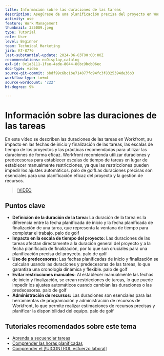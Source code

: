 ```yaml
---
title: Información sobre las duraciones de las tareas
description: Asegúrese de una planificación precisa del proyecto en Workfront con duraciones de tareas que influyan en las escalas de tiempo, aproveche la flexibilidad de los predecesores, evite las restricciones manuales y optimice la administración y la programación de recursos.
activity: use
feature: Work Management
thumbnail: 335089.jpeg
type: Tutorial
role: User
level: Beginner
team: Technical Marketing
jira: KT-8776
last-substantial-update: 2024-06-03T00:00:00Z
recommendations: noDisplay,catalog
exl-id: 0c1a3111-1fae-4ade-8044-86bc9bcb06ec
doc-type: video
source-git-commit: bbdf99c6bc1be714077fd94fc3f8325394de36b3
workflow-type: tm+mt
source-wordcount: '222'
ht-degree: 9%

---
```


# Información sobre las duraciones de las tareas

En este vídeo se describen las duraciones de las tareas en Workfront, su impacto en las fechas de inicio y finalización de las tareas, las escalas de tiempo de los proyectos y las prácticas recomendadas para utilizar las duraciones de forma eficaz.
Workfront recomienda utilizar duraciones y predecesoras para establecer escalas de tiempo de tareas en lugar de establecer manualmente restricciones, ya que las restricciones pueden impedir los ajustes automáticos.
palo de golfLas duraciones precisas son esenciales para una planificación eficaz del proyecto y la gestión de recursos.


>[!VIDEO](https://video.tv.adobe.com/v/3449346/?quality=12&learn=on&enablevpops=1&captions=spa)

## Puntos clave

* **Definición de la duración de la tarea:** La duración de la tarea es la diferencia entre la fecha planificada de inicio y la fecha planificada de finalización de una tarea, que representa la ventana de tiempo para completar el trabajo. palo de golf
* **Impacto en la escala de tiempo del proyecto:** Las duraciones de las tareas afectan directamente a la duración general del proyecto y a la fecha planificada de finalización, por lo que son cruciales para una planificación precisa del proyecto. palo de golf
* **Uso de predecesoras:** Las fechas planificadas de inicio y finalización se calculan usando las duraciones y predecesoras de las tareas, lo que garantiza una cronología dinámica y flexible. palo de golf
* **Evitar restricciones manuales:** Al establecer manualmente las fechas de inicio y finalización, se crean restricciones de tareas, lo que puede impedir los ajustes automáticos cuando cambian las duraciones o las predecesoras. palo de golf
* **Administración de recursos:** Las duraciones son esenciales para las herramientas de programación y administración de recursos de Workfront, lo que permite realizar estimaciones de recursos precisas y planificar la disponibilidad del equipo. palo de golf


## Tutoriales recomendados sobre este tema

* [Aprenda a secuenciar tareas](/help/manage-work/tasks/learn-to-sequence-tasks.md)
* [Comprender las horas planificadas](/help/manage-work/tasks/understand-planned-hours.md)
* [Comprender el [!UICONTROL esfuerzo laboral]](/help/manage-work/tasks/understand-work-effort.md)

